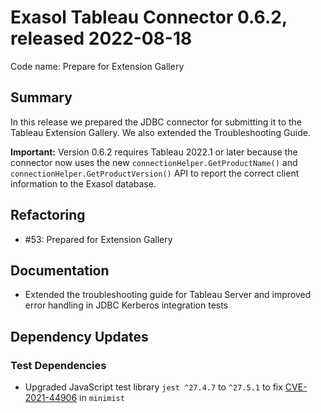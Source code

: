 # Exasol Tableau Connector 0.6.2, released 2022-08-18
 
Code name: Prepare for Extension Gallery

## Summary

In this release we prepared the JDBC connector for submitting it to the Tableau Extension Gallery. We also extended the Troubleshooting Guide.

**Important:** Version 0.6.2 requires Tableau 2022.1 or later because the connector now uses the new `connectionHelper.GetProductName()` and `connectionHelper.GetProductVersion()` API to report the correct client information to the Exasol database.

## Refactoring

* #53: Prepared for Extension Gallery

## Documentation

* Extended the troubleshooting guide for Tableau Server and improved error handling in JDBC Kerberos integration tests

## Dependency Updates

### Test Dependencies

* Upgraded JavaScript test library `jest ^27.4.7` to `^27.5.1` to fix [CVE-2021-44906](https://github.com/advisories/GHSA-xvch-5gv4-984h) in `minimist`
